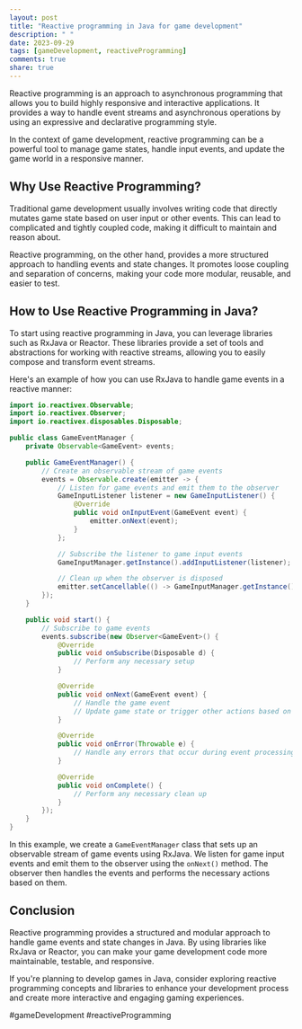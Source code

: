 ```yaml
---
layout: post
title: "Reactive programming in Java for game development"
description: " "
date: 2023-09-29
tags: [gameDevelopment, reactiveProgramming]
comments: true
share: true
---
```


Reactive programming is an approach to asynchronous programming that allows you to build highly responsive and interactive applications. It provides a way to handle event streams and asynchronous operations by using an expressive and declarative programming style.

In the context of game development, reactive programming can be a powerful tool to manage game states, handle input events, and update the game world in a responsive manner.

## Why Use Reactive Programming?

Traditional game development usually involves writing code that directly mutates game state based on user input or other events. This can lead to complicated and tightly coupled code, making it difficult to maintain and reason about.

Reactive programming, on the other hand, provides a more structured approach to handling events and state changes. It promotes loose coupling and separation of concerns, making your code more modular, reusable, and easier to test.

## How to Use Reactive Programming in Java?

To start using reactive programming in Java, you can leverage libraries such as RxJava or Reactor. These libraries provide a set of tools and abstractions for working with reactive streams, allowing you to easily compose and transform event streams.

Here's an example of how you can use RxJava to handle game events in a reactive manner:

```java
import io.reactivex.Observable;
import io.reactivex.Observer;
import io.reactivex.disposables.Disposable;

public class GameEventManager {
    private Observable<GameEvent> events;

    public GameEventManager() {
        // Create an observable stream of game events
        events = Observable.create(emitter -> {
            // Listen for game events and emit them to the observer
            GameInputListener listener = new GameInputListener() {
                @Override
                public void onInputEvent(GameEvent event) {
                    emitter.onNext(event);
                }
            };

            // Subscribe the listener to game input events
            GameInputManager.getInstance().addInputListener(listener);

            // Clean up when the observer is disposed
            emitter.setCancellable(() -> GameInputManager.getInstance().removeInputListener(listener));
        });
    }

    public void start() {
        // Subscribe to game events
        events.subscribe(new Observer<GameEvent>() {
            @Override
            public void onSubscribe(Disposable d) {
                // Perform any necessary setup
            }

            @Override
            public void onNext(GameEvent event) {
                // Handle the game event
                // Update game state or trigger other actions based on the event
            }

            @Override
            public void onError(Throwable e) {
                // Handle any errors that occur during event processing
            }

            @Override
            public void onComplete() {
                // Perform any necessary clean up
            }
        });
    }
}
```

In this example, we create a `GameEventManager` class that sets up an observable stream of game events using RxJava. We listen for game input events and emit them to the observer using the `onNext()` method. The observer then handles the events and performs the necessary actions based on them.

## Conclusion

Reactive programming provides a structured and modular approach to handle game events and state changes in Java. By using libraries like RxJava or Reactor, you can make your game development code more maintainable, testable, and responsive.

If you're planning to develop games in Java, consider exploring reactive programming concepts and libraries to enhance your development process and create more interactive and engaging gaming experiences.

#gameDevelopment #reactiveProgramming